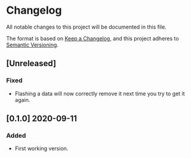 # Changelog

All notable changes to this project will be documented in this file.

The format is based on [Keep a Changelog](https://keepachangelog.com/en/1.0.0/),
and this project adheres to [Semantic Versioning](https://semver.org/spec/v2.0.0.html).

## [Unreleased]

### Fixed

- Flashing a data will now correctly remove it next time you try to get it again.

## [0.1.0] 2020-09-11

### Added

- First working version.

